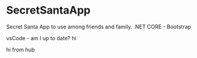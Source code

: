 # SecretSantaApp

Secret Santa App to use among friends and family.
.NET CORE - Bootstrap


vsCode - am I up to date? hi

hi from hub
